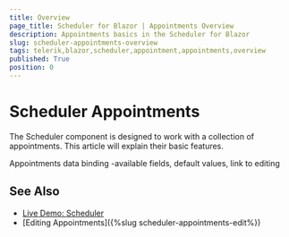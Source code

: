 ```yaml
---
title: Overview
page_title: Scheduler for Blazor | Appointments Overview
description: Appointments basics in the Scheduler for Blazor
slug: scheduler-appointments-overview
tags: telerik,blazor,scheduler,appointment,appointments,overview
published: True
position: 0
---
```


# Scheduler Appointments

The Scheduler component is designed to work with a collection of appointments. This article will explain their basic features.

Appointments data binding -available fields, default values, link to editing

## See Also

  * [Live Demo: Scheduler](https://demos.telerik.com/blazor-ui/sceduler/overview)
  * [Editing Appointments]({%slug scheduler-appointments-edit%})

